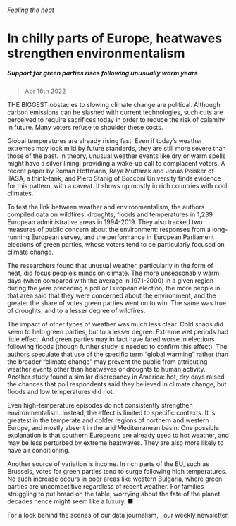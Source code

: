 ###### Feeling the heat
# In chilly parts of Europe, heatwaves strengthen environmentalism 
##### Support for green parties rises following unusually warm years 
> Apr 16th 2022 


THE BIGGEST obstacles to slowing climate change are political. Although carbon emissions can be slashed with current technologies, such cuts are perceived to require sacrifices today in order to reduce the risk of calamity in future. Many voters refuse to shoulder these costs.
Global temperatures are already rising fast. Even if today’s weather extremes may look mild by future standards, they are still more severe than those of the past. In theory, unusual weather events like dry or warm spells might have a silver lining: providing a wake-up call to complacent voters. A recent paper by Roman Hoffmann, Raya Muttarak and Jonas Peisker of IIASA, a think-tank, and Piero Stanig of Bocconi University finds evidence for this pattern, with a caveat. It shows up mostly in rich countries with cool climates.



To test the link between weather and environmentalism, the authors compiled data on wildfires, droughts, floods and temperatures in 1,239 European administrative areas in 1994-2019. They also tracked two measures of public concern about the environment: responses from a long-running European survey, and the performance in European Parliament elections of green parties, whose voters tend to be particularly focused on climate change.
The researchers found that unusual weather, particularly in the form of heat, did focus people’s minds on climate. The more unseasonably warm days (when compared with the average in 1971-2000) in a given region during the year preceding a poll or European election, the more people in that area said that they were concerned about the environment, and the greater the share of votes green parties went on to win. The same was true of droughts, and to a lesser degree of wildfires.


The impact of other types of weather was much less clear. Cold snaps did seem to help green parties, but to a lesser degree. Extreme wet periods had little effect. And green parties may in fact have fared worse in elections following floods (though further study is needed to confirm this effect). The authors speculate that use of the specific term “global warming” rather than the broader “climate change” may prevent the public from attributing weather events other than heatwaves or droughts to human activity. Another study found a similar discrepancy in America: hot, dry days raised the chances that poll respondents said they believed in climate change, but floods and low temperatures did not.
Even high-temperature episodes do not consistently strengthen environmentalism. Instead, the effect is limited to specific contexts. It is greatest in the temperate and colder regions of northern and western Europe, and mostly absent in the arid Mediterranean basin. One possible explanation is that southern Europeans are already used to hot weather, and may be less perturbed by extreme heatwaves. They are also more likely to have air conditioning.
Another source of variation is income. In rich parts of the EU, such as Brussels, votes for green parties tend to surge following high temperatures. No such increase occurs in poor areas like western Bulgaria, where green parties are uncompetitive regardless of recent weather. For families struggling to put bread on the table, worrying about the fate of the planet decades hence might seem like a luxury. ■
For a look behind the scenes of our data journalism, , our weekly newsletter.
 
